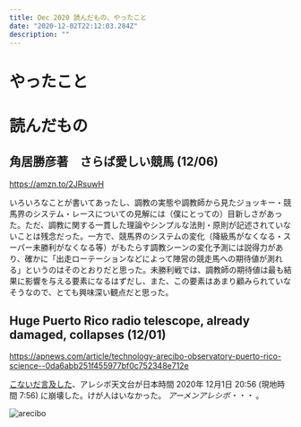 ```yaml
---
title: Dec 2020 読んだもの、やったこと
date: "2020-12-02T22:12:03.284Z"
description: ""
---
```


# やったこと


# 読んだもの
## 角居勝彦著　さらば愛しい競馬 (12/06)
https://amzn.to/2JRsuwH  

いろいろなことが書いてあったし、調教の実態や調教師から見たジョッキー・競馬界のシステム・レースについての見解には（僕にとっての）目新しさがあった。ただ、調教に関する一貫した理論やシンプルな法則・原則が記述されていないことは残念だった。一方で、競馬界のシステムの変化（降級馬がなくなる・スーパー未勝利がなくなる等）がもたらす調教シーンの変化予測には説得力があり、確かに「出走ローテーションなどによって陣営の競走馬への期待値が測れる」というのはそのとおりだと思った。未勝利戦では、調教師の期待値は最も結果に影響を与える要素になるはずだし、また、この要素はあまり顧みられていなそうなので、とても興味深い観点だと思った。

## Huge Puerto Rico radio telescope, already damaged, collapses (12/01)
https://apnews.com/article/technology-arecibo-observatory-puerto-rico-science--0da6abb251f455977bf0c752348e712e

[こないだ言及した](https://blog.yukarinoki.com/readings_Nov20/#famed-arecibo-telescope-on-the-brink-of-collapse-will-be-dismantled)、アレシボ天文台が日本時間 2020年 12月1日 20:56 (現地時間 7:56) に崩壊した。けが人はいなかった。 *アーメンアレシボ・・・* 。

![arecibo](https://afpbb.ismcdn.jp/mwimgs/b/c/-/img_bcc2a4c4422a956934fa79e7078ebd0a300370.jpg)

